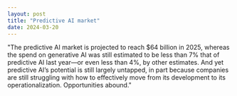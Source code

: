 ```yaml
---
layout: post
title: "Predictive AI market"
date: 2024-03-20
---
```


"The predictive AI market is projected to reach $64 billion in 2025, whereas the spend on generative AI was still estimated to be less than 7% that of predictive AI last year—or even less than 4%, by other estimates. And yet predictive AI’s potential is still largely untapped, in part because companies are still struggling with how to effectively move from its development to its operationalization. Opportunities abound."
